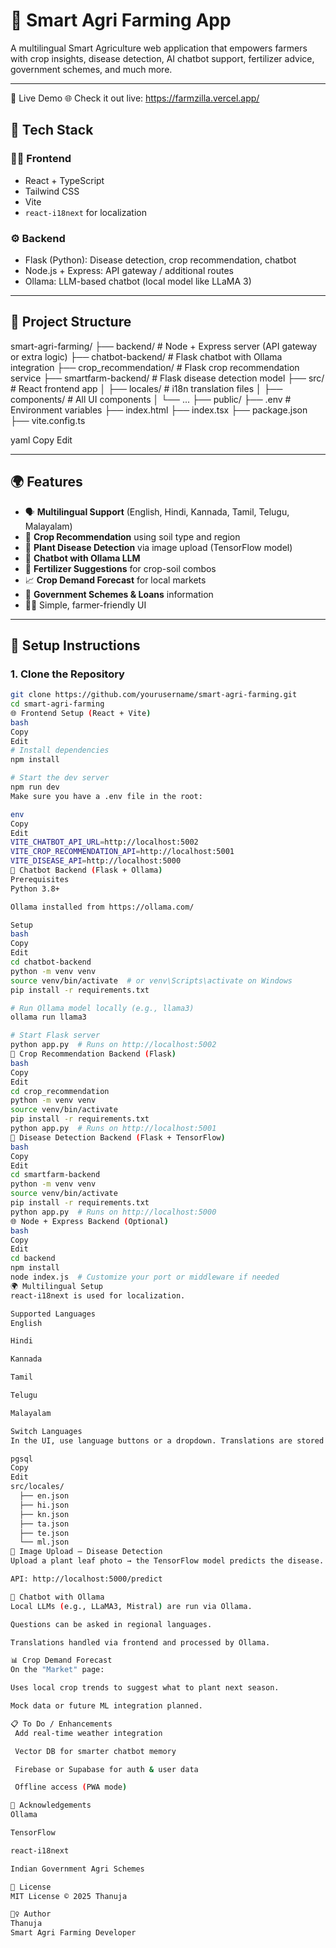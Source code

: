 # 🌾 Smart Agri Farming App

A multilingual Smart Agriculture web application that empowers farmers with crop insights, disease detection, AI chatbot support, fertilizer advice, government schemes, and much more.

---
🔗 Live Demo
🌐 Check it out live: https://farmzilla.vercel.app/

## 🧰 Tech Stack

### 👨‍🌾 Frontend
- React + TypeScript
- Tailwind CSS
- Vite
- `react-i18next` for localization

### ⚙️ Backend
- Flask (Python): Disease detection, crop recommendation, chatbot
- Node.js + Express: API gateway / additional routes
- Ollama: LLM-based chatbot (local model like LLaMA 3)

---

## 📁 Project Structure

smart-agri-farming/
├── backend/ # Node + Express server (API gateway or extra logic)
├── chatbot-backend/ # Flask chatbot with Ollama integration
├── crop_recommendation/ # Flask crop recommendation service
├── smartfarm-backend/ # Flask disease detection model
├── src/ # React frontend app
│ ├── locales/ # i18n translation files
│ ├── components/ # All UI components
│ └── ...
├── public/
├── .env # Environment variables
├── index.html
├── index.tsx
├── package.json
├── vite.config.ts

yaml
Copy
Edit

---

## 🌍 Features

- 🗣️ **Multilingual Support** (English, Hindi, Kannada, Tamil, Telugu, Malayalam)
- 🌱 **Crop Recommendation** using soil type and region
- 🦠 **Plant Disease Detection** via image upload (TensorFlow model)
- 🤖 **Chatbot with Ollama LLM**
- 🧪 **Fertilizer Suggestions** for crop-soil combos
- 📈 **Crop Demand Forecast** for local markets
- 💸 **Government Schemes & Loans** information
- 🧑‍🌾 Simple, farmer-friendly UI

---

## 🚀 Setup Instructions

### 1. Clone the Repository

```bash
git clone https://github.com/yourusername/smart-agri-farming.git
cd smart-agri-farming
🌐 Frontend Setup (React + Vite)
bash
Copy
Edit
# Install dependencies
npm install

# Start the dev server
npm run dev
Make sure you have a .env file in the root:

env
Copy
Edit
VITE_CHATBOT_API_URL=http://localhost:5002
VITE_CROP_RECOMMENDATION_API=http://localhost:5001
VITE_DISEASE_API=http://localhost:5000
🧠 Chatbot Backend (Flask + Ollama)
Prerequisites
Python 3.8+

Ollama installed from https://ollama.com/

Setup
bash
Copy
Edit
cd chatbot-backend
python -m venv venv
source venv/bin/activate  # or venv\Scripts\activate on Windows
pip install -r requirements.txt

# Run Ollama model locally (e.g., llama3)
ollama run llama3

# Start Flask server
python app.py  # Runs on http://localhost:5002
🌾 Crop Recommendation Backend (Flask)
bash
Copy
Edit
cd crop_recommendation
python -m venv venv
source venv/bin/activate
pip install -r requirements.txt
python app.py  # Runs on http://localhost:5001
🧬 Disease Detection Backend (Flask + TensorFlow)
bash
Copy
Edit
cd smartfarm-backend
python -m venv venv
source venv/bin/activate
pip install -r requirements.txt
python app.py  # Runs on http://localhost:5000
🌐 Node + Express Backend (Optional)
bash
Copy
Edit
cd backend
npm install
node index.js  # Customize your port or middleware if needed
🌍 Multilingual Setup
react-i18next is used for localization.

Supported Languages
English

Hindi

Kannada

Tamil

Telugu

Malayalam

Switch Languages
In the UI, use language buttons or a dropdown. Translations are stored in:

pgsql
Copy
Edit
src/locales/
  ├── en.json
  ├── hi.json
  ├── kn.json
  ├── ta.json
  ├── te.json
  └── ml.json
🧪 Image Upload – Disease Detection
Upload a plant leaf photo → the TensorFlow model predicts the disease.

API: http://localhost:5000/predict

🤖 Chatbot with Ollama
Local LLMs (e.g., LLaMA3, Mistral) are run via Ollama.

Questions can be asked in regional languages.

Translations handled via frontend and processed by Ollama.

📊 Crop Demand Forecast
On the "Market" page:

Uses local crop trends to suggest what to plant next season.

Mock data or future ML integration planned.

📋 To Do / Enhancements
 Add real-time weather integration

 Vector DB for smarter chatbot memory

 Firebase or Supabase for auth & user data

 Offline access (PWA mode)

🧠 Acknowledgements
Ollama

TensorFlow

react-i18next

Indian Government Agri Schemes

📜 License
MIT License © 2025 Thanuja

🙋‍♀️ Author
Thanuja
Smart Agri Farming Developer





